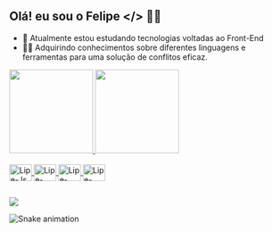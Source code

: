 ## Olá! eu sou o Felipe </> 🐱‍👤

- 🌱 Atualmente estou estudando tecnologias voltadas ao Front-End
- 👨‍💻 Adquirindo conhecimentos sobre diferentes linguagens e ferramentas para uma solução de conflitos eficaz.

<div>
    <a href="https://github.com/LipeCll">
    <img height="150em" src="https://github-readme-stats.vercel.app/api?username=LipeCll&show_icons=true&theme=dark"/>
    <img height="150em" src="https://github-readme-stats.vercel.app/api/top-langs/?username=LipeCll&layout=compact&theme=dark"/>
</div>

<div style="display: inline_block"><br>
    <img align="center" alt="Lipe-Js" height="30" width="40" src="https://cdn.jsdelivr.net/gh/devicons/devicon/icons/javascript/javascript-original.svg">
    <img align="center" alt="Lipe-HTML" height="30" width="40" src="https://cdn.jsdelivr.net/gh/devicons/devicon/icons/html5/html5-original.svg">
    <img align="center" alt="Lipe-CSS" height="30" width="40" src="https://cdn.jsdelivr.net/gh/devicons/devicon/icons/css3/css3-original.svg">
    <img align="center" alt="Lipe-CSS" height="30" width="40" src="https://cdn.jsdelivr.net/gh/devicons/devicon/icons/git/git-original.svg">
</div>

##

<div>
    <a href="https://www.linkedin.com/in/felipe-silva-067633246/" target="_blank"><img src="https://img.shields.io/badge/LinkedIn-0077B5?style=for-the-badge&logo=linkedin&logoColor=white"></a>
</div>

![Snake animation](https://github.com/LipeCll/LipeCll/blob/output/github-contribution-grid-snake.svg)
